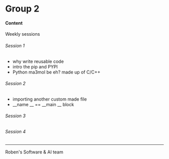 # Group 2

#### Content
Weekly sessions
###### Session 1
- why write reusable code
- intro the pip and PYPI
- Python ma3mol be eh?  made up of C/C++

###### Session 2
- importing another custom made file
- __name __ == __main __ block

###### Session 3

###### Session 4

---
Roben's Software & AI team 